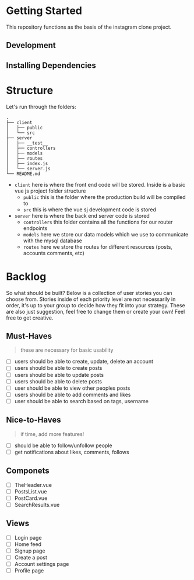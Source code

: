 # Getting Started

This repository functions as the basis of the instagram clone project.

## Development

## Installing Dependencies

# Structure

Let's run through the folders:

```
.
├── client
│   ├── public
│   └── src
├── server
│   ├── __test__
│   ├── controllers
│   ├── models
│   ├── routes
│   ├── index.js
│   └── server.js
└── README.md
```

- `client` here is where the front end code will be stored. Inside is a basic vue js project folder structure
  - `public` this is the folder where the production build will be compiled to
  - `src` this is where the vue sj development code is stored
- `server` here is where the back end server code is stored
  - `controllers` this folder contains all the functions for our router endpoints
  - `models` here we store our data models which we use to communicate with the mysql database
  - `routes` here we store the routes for different resources (posts, accounts comments, etc)

# Backlog

So what should be built? Below is a collection of user stories you can choose from. Stories inside of each priority level are not necessarily in order, it's up to your group to decide how they fit into your strategy. These are also just suggestion, feel free to change them or create your own! Feel free to get creative.

## Must-Haves

> these are necessary for basic usability

- [ ] users should be able to create, update, delete an account
- [ ] users should be able to create posts
- [ ] users should be able to update posts
- [ ] users should be able to delete posts
- [ ] user should be able to view other peoples posts
- [ ] users should be able to add comments and likes
- [ ] user should be able to search based on tags, username

## Nice-to-Haves

> if time, add more features!

- [ ] should be able to follow/unfollow people
- [ ] get notifications about likes, comments, follows

## Componets

- [ ] TheHeader.vue
- [ ] PostsList.vue
- [ ] PostCard.vue
- [ ] SearchResults.vue

## Views

- [ ] Login page
- [ ] Home feed
- [ ] Signup page
- [ ] Create a post
- [ ] Account settings page
- [ ] Profile page

